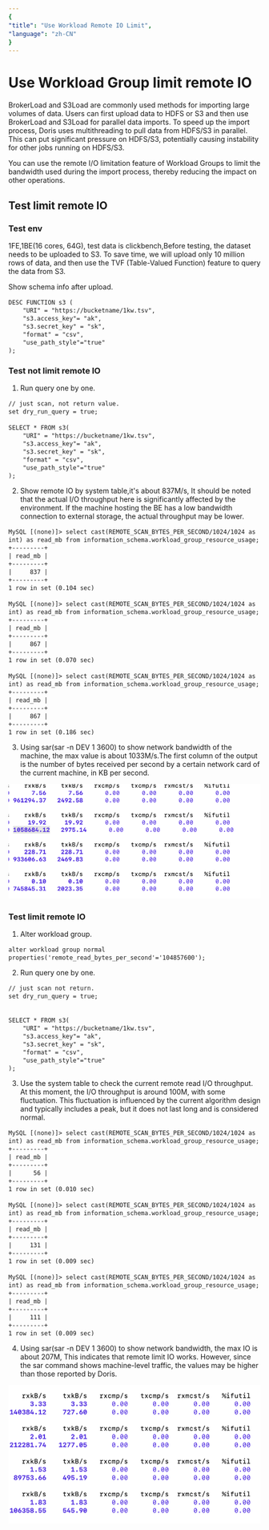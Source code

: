 ```yaml
---
{
"title": "Use Workload Remote IO Limit",
"language": "zh-CN"
}
---
```


<!--
Licensed to the Apache Software Foundation (ASF) under one
or more contributor license agreements.  See the NOTICE file
distributed with this work for additional information
regarding copyright ownership.  The ASF licenses this file
to you under the Apache License, Version 2.0 (the
"License"); you may not use this file except in compliance
with the License.  You may obtain a copy of the License at

  http://www.apache.org/licenses/LICENSE-2.0

Unless required by applicable law or agreed to in writing,
software distributed under the License is distributed on an
"AS IS" BASIS, WITHOUT WARRANTIES OR CONDITIONS OF ANY
KIND, either express or implied.  See the License for the
specific language governing permissions and limitations
under the License.
-->

# Use Workload Group limit remote IO

BrokerLoad and S3Load are commonly used methods for importing large volumes of data. Users can first upload data to HDFS or S3 and then use BrokerLoad and S3Load for parallel data imports. To speed up the import process, Doris uses multithreading to pull data from HDFS/S3 in parallel. This can put significant pressure on HDFS/S3, potentially causing instability for other jobs running on HDFS/S3.

You can use the remote I/O limitation feature of Workload Groups to limit the bandwidth used during the import process, thereby reducing the impact on other operations.

## Test limit remote IO
### Test env
1FE,1BE(16 cores, 64G), test data is clickbench,Before testing, the dataset needs to be uploaded to S3. To save time, we will upload only 10 million rows of data, and then use the TVF (Table-Valued Function) feature to query the data from S3.

Show schema info after upload.
```
DESC FUNCTION s3 (
    "URI" = "https://bucketname/1kw.tsv",
    "s3.access_key"= "ak",
    "s3.secret_key" = "sk",
    "format" = "csv",
    "use_path_style"="true"
);
```

### Test not limit remote IO
1. Run query one by one.
```
// just scan, not return value.
set dry_run_query = true;

SELECT * FROM s3(
    "URI" = "https://bucketname/1kw.tsv",
    "s3.access_key"= "ak",
    "s3.secret_key" = "sk",
    "format" = "csv",
    "use_path_style"="true"
);
```

2. Show remote IO by system table,it's about 837M/s, It should be noted that the actual I/O throughput here is significantly affected by the environment. If the machine hosting the BE has a low bandwidth connection to external storage, the actual throughput may be lower.
```
MySQL [(none)]> select cast(REMOTE_SCAN_BYTES_PER_SECOND/1024/1024 as int) as read_mb from information_schema.workload_group_resource_usage;
+---------+
| read_mb |
+---------+
|     837 |
+---------+
1 row in set (0.104 sec)

MySQL [(none)]> select cast(REMOTE_SCAN_BYTES_PER_SECOND/1024/1024 as int) as read_mb from information_schema.workload_group_resource_usage;
+---------+
| read_mb |
+---------+
|     867 |
+---------+
1 row in set (0.070 sec)

MySQL [(none)]> select cast(REMOTE_SCAN_BYTES_PER_SECOND/1024/1024 as int) as read_mb from information_schema.workload_group_resource_usage;
+---------+
| read_mb |
+---------+
|     867 |
+---------+
1 row in set (0.186 sec)
```

3. Using sar(sar -n DEV 1 3600) to show network bandwidth of the machine, the max value is about 1033M/s.The first column of the output is the number of bytes received per second by a certain network card of the current machine, in KB per second.
   

![use workload group rio](/images/workload-management/use_wg_rio_1.png)

### Test limit remote IO
1. Alter workload group.
```
alter workload group normal properties('remote_read_bytes_per_second'='104857600');
```

2. Run query one by one.
```
// just scan not return.
set dry_run_query = true;


SELECT * FROM s3(
    "URI" = "https://bucketname/1kw.tsv",
    "s3.access_key"= "ak",
    "s3.secret_key" = "sk",
    "format" = "csv",
    "use_path_style"="true"
);
```

3. Use the system table to check the current remote read I/O throughput. At this moment, the I/O throughput is around 100M, with some fluctuation. This fluctuation is influenced by the current algorithm design and typically includes a peak, but it does not last long and is considered normal.
```
MySQL [(none)]> select cast(REMOTE_SCAN_BYTES_PER_SECOND/1024/1024 as int) as read_mb from information_schema.workload_group_resource_usage;
+---------+
| read_mb |
+---------+
|      56 |
+---------+
1 row in set (0.010 sec)

MySQL [(none)]> select cast(REMOTE_SCAN_BYTES_PER_SECOND/1024/1024 as int) as read_mb from information_schema.workload_group_resource_usage;
+---------+
| read_mb |
+---------+
|     131 |
+---------+
1 row in set (0.009 sec)

MySQL [(none)]> select cast(REMOTE_SCAN_BYTES_PER_SECOND/1024/1024 as int) as read_mb from information_schema.workload_group_resource_usage;
+---------+
| read_mb |
+---------+
|     111 |
+---------+
1 row in set (0.009 sec)
```

4. Using sar(sar -n DEV 1 3600) to show network bandwidth, the max IO is about 207M, This indicates that remote limit IO works. However, since the sar command shows machine-level traffic, the values may be higher than those reported by Doris.

![use workload group rio](/images/workload-management/use_wg_rio_2.png)
